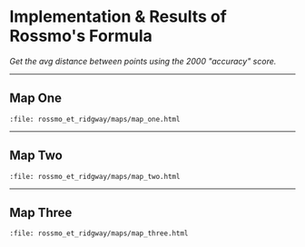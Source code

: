 # Implementation & Results of Rossmo's Formula

_Get the avg distance between points using the 2000 "accuracy" score._

---

## Map One
```{raw} html
:file: rossmo_et_ridgway/maps/map_one.html
```

---

## Map Two
```{raw} html
:file: rossmo_et_ridgway/maps/map_two.html
```

---

## Map Three
```{raw} html
:file: rossmo_et_ridgway/maps/map_three.html
```

